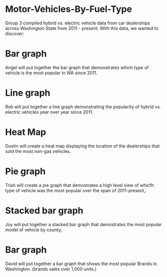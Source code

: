 # Motor-Vehicles-By-Fuel-Type

Group 3 compiled hybrid vs. electric vehicle data from car dealerships across Washington State from 2011 - present. With this data, we wanted to discover:

# Bar graph 

Angel will put together the bar graph that demonstrates which type of vehicle is the most popular in WA since 2011.

# Line graph

Rob will put together a line graph demonstrating the popularity of hybrid vs. electric vehicles year over year since 2011.

# Heat Map

Dustin will create a heat map displaying the location of the dealerships that sold the most non-gas vehicles.

# Pie graph

Trish will create a pie graph that demostrates a high level view of whicfh type of vehicle was the most popular over the span of 2011-present,.

# Stacked bar graph

Joy will put together a stacked bar graph that demostrates the most popular model of vehicle by county,

# Bar graph

David will put together a bar graph that shows the most popular Brands in Washington. (brands sales over 1,000 units.) 

